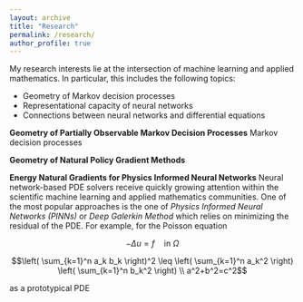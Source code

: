 ```yaml
---
layout: archive
title: "Research"
permalink: /research/
author_profile: true
---
```


My research interests lie at the intersection of machine learning and applied mathematics. In particular, this includes the following topics:
* Geometry of Markov decision processes
* Representational capacity of neural networks
* Connections between neural networks and differential equations

**Geometry of Partially Observable Markov Decision Processes**
Markov decision processes 

**Geometry of Natural Policy Gradient Methods**

**Energy Natural Gradients for Physics Informed Neural Networks**
Neural network-based PDE solvers receive quickly growing attention within the scientific machine learning and applied mathematics communities. 
One of the most popular approaches is the one of *Physics Informed Neural Networks (PINNs)* or *Deep Galerkin Method* which relies on minimizing the residual of the PDE.
For example, for the Poisson equation 

$$ -\Delta u = f \quad \text{in } \Omega $$

```math
\left( \sum_{k=1}^n a_k b_k \right)^2 \leq \left( \sum_{k=1}^n a_k^2 \right) \left( \sum_{k=1}^n b_k^2 \right) \\
a^2+b^2=c^2
```

as a prototypical PDE

